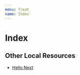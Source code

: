```yaml
---
menu: Treat
name: Index
---
```


# Index

## Other Local Resources

- [Hello Next](https://docs.dennisokeeffe.com/manual-next-hello-next)

